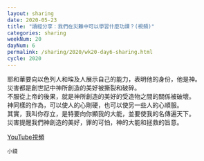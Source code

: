 ```yaml
---
layout: sharing
date: 2020-05-23
title: "讀經分享：我們在災難中可以學習什麼功課？(視頻)"
categories: sharing
weekNum: 20
dayNum: 6
permalink: /sharing/2020/wk20-day6-sharing.html
cycle: 2020
---
```


耶和華要向以色列人和埃及人展示自己的能力，表明他的身份，他是神。  
災害都是創世記中神所創造的美好被撕裂和破碎。  
不服從上帝的後果，就是神所創造的美好的受造物之間的關係被破壞。  
神同樣的作為，可以使人的心剛硬，也可以使另一些人的心順服。  
其實，我叫你存立，是特要向你顯我的大能，並要使我的名傳遍天下。  
災害提醒我們神創造的美好，罪的可怕，神的大能和拯救的旨意。  

[YouTube視頻](https://youtu.be/0zE8IQxD9Ac)

`小錢`
